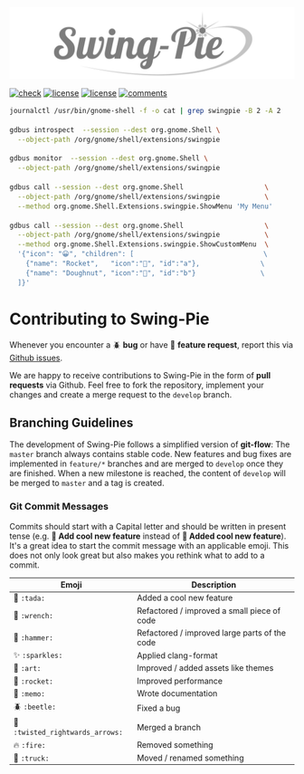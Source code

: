 <p align="center"> 
  <img src ="logo.svg" />
</p>

[![check](https://github.com/Schneegans/Swing-Pie/workflows/Checks/badge.svg?branch=develop)](https://github.com/Schneegans/Swing-Pie/actions)
[![license](https://img.shields.io/badge/Gnome_Shell-3.36.2-blue.svg)](LICENSE)
[![license](https://img.shields.io/badge/License-MIT-purple.svg)](LICENSE)
[![comments](https://img.shields.io/badge/Comments-29.3%25-green.svg)](cloc.sh)

```bash
journalctl /usr/bin/gnome-shell -f -o cat | grep swingpie -B 2 -A 2

gdbus introspect  --session --dest org.gnome.Shell \
  --object-path /org/gnome/shell/extensions/swingpie

gdbus monitor  --session --dest org.gnome.Shell \
  --object-path /org/gnome/shell/extensions/swingpie

gdbus call --session --dest org.gnome.Shell                    \
  --object-path /org/gnome/shell/extensions/swingpie           \
  --method org.gnome.Shell.Extensions.swingpie.ShowMenu 'My Menu'

gdbus call --session --dest org.gnome.Shell                    \
  --object-path /org/gnome/shell/extensions/swingpie           \
  --method org.gnome.Shell.Extensions.swingpie.ShowCustomMenu  \
  '{"icon": "😀", "children": [                                \
    {"name": "Rocket",   "icon":"🚀", "id":"a"},               \
    {"name": "Doughnut", "icon":"🍩", "id":"b"}                \
  ]}'
```

# Contributing to Swing-Pie

Whenever you encounter a :beetle: **bug** or have :tada: **feature request**, 
report this via [Github issues](https://github.com/schneegans/swingpie/issues).

We are happy to receive contributions to Swing-Pie in the form of **pull requests** via Github.
Feel free to fork the repository, implement your changes and create a merge request to the `develop` branch.

## Branching Guidelines

The development of Swing-Pie follows a simplified version of **git-flow**: The `master` branch always contains stable code.
New features and bug fixes are implemented in `feature/*` branches and are merged to `develop` once they are finished.
When a new milestone is reached, the content of `develop` will be merged to `master` and a tag is created.

### Git Commit Messages

Commits should start with a Capital letter and should be written in present tense (e.g. __:tada: Add cool new feature__ instead of __:tada: Added cool new feature__).
It's a great idea to start the commit message with an applicable emoji. This does not only look great but also makes you rethink what to add to a commit.

Emoji | Description
------|------------
:tada: `:tada:` | Added a cool new feature
:wrench: `:wrench:` | Refactored / improved a small piece of code
:hammer: `:hammer:` | Refactored / improved large parts of the code
:sparkles: `:sparkles:` | Applied clang-format
:art: `:art:` | Improved / added assets like themes
:rocket: `:rocket:` | Improved performance
:memo: `:memo:` | Wrote documentation
:beetle: `:beetle:` | Fixed a bug
:twisted_rightwards_arrows: `:twisted_rightwards_arrows:` | Merged a branch
:fire: `:fire:` | Removed something
:truck: `:truck:` | Moved / renamed something